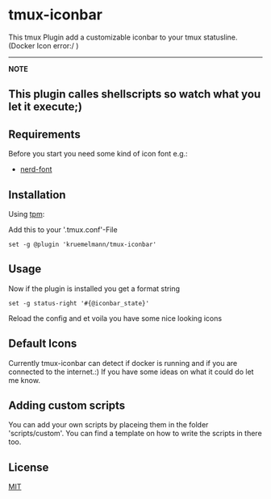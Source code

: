 tmux-iconbar
============

This tmux Plugin add a customizable iconbar to your tmux statusline.
(Docker Icon error:/ )

---
**NOTE**

This plugin calles shellscripts so watch what you let it execute;)
---

Requirements
------------

Before you start you need some kind of icon font e.g.:

* [nerd-font](https://github.com/ryanoasis/nerd-fonts)


Installation
------------

Using [tpm](https://github.com/tmux-plugins/tpm):

Add this to your '.tmux.conf'-File
```tmux
set -g @plugin 'kruemelmann/tmux-iconbar'
```

Usage
-----

Now if the plugin is installed you get a format string
```tmux
set -g status-right '#{@iconbar_state}'
```
Reload the config and et voila you have some nice looking icons


Default Icons
-------------

Currently tmux-iconbar can detect if docker is running and if you are connected to the internet.:)
If you have some ideas on what it could do let me know.

Adding custom scripts
---------------------

You can add your own scripts by placeing them in the folder 'scripts/custom'.
You can find a template on how to write the scripts in there too.

## License
[MIT](https://choosealicense.com/licenses/mit/)
